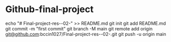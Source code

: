 # Github-final-project
echo "# Final-project-res--02-" >> README.md
git init
git add README.md
git commit -m "first commit"
git branch -M main
git remote add origin git@github.com:bccin1027/Final-project-res--02-.git
git push -u origin main
